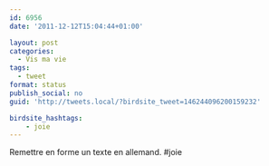 ```yaml
---
id: 6956
date: '2011-12-12T15:04:44+01:00'

layout: post
categories:
  - Vis ma vie
tags:
  - tweet
format: status
publish_social: no
guid: 'http://tweets.local/?birdsite_tweet=146244096200159232'

birdsite_hashtags:
    - joie
---
```


Remettre en forme un texte en allemand. #joie